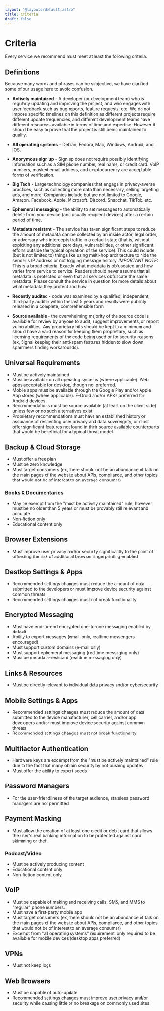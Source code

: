 ```yaml
---
layout: "@layouts/default.astro"
title: Criteria
draft: false
---
```


# Criteria

Every service we recommend must meet at least the following criteria.

## Definitions

Because many words and phrases can be subjective, we have clarified some of our usage here to avoid confusion.

-   **Actively maintained** - A developer (or development team) who is regularly updating and improving the project, and who engages with user feedback such as bug reports, feature requests, etc. We do not impose specific timelines on this definition as different projects require different update frequencies, and different development teams have different resources available in terms of time and expertise. However it should be easy to prove that the project is still being maintained to qualify.

-   **All operating systems** - Debian, Fedora, Mac, Windows, Android, and iOS.

-   **Anonymous sign up** - Sign up does not require possibly identifying information such as a SIM phone number, real name, or credit card. VoIP numbers, masked email address, and cryptocurrency are acceptable forms of verification.

-   **Big Tech** - Large technology companies that engage in privacy-averse practices, such as collecting more data than necessary, selling targeting ads, and more. Companies include but are not limited to Google, Amazon, Facebook, Apple, Microsoft, Discord, Snapchat, TikTok, etc.

-   **Ephemeral messaging** - the ability to set messages to automatically delete from your device (and usually recipient devices) after a certain period of time.

-   **Metadata resistant** - The service has taken significant steps to reduce the amount of metadata can be collected by an inside actor, legal order, or adversary who intercepts traffic in a default state (that is, without exploiting any additional zero days, vulnerabilities, or other significant efforts outside the typical operation of the service). This could include (but is not limited to) things like using multi-hop architecture to hide the sender's IP address or not logging message hsitory. _IMPORTANT NOTE:_ This is a broad criteria. Exactly what metadata is obfuscated and how varies from service to service. Readers should never assume that all metadata is protected or even that all services obfuscate the same metadata. Please consult the service in question for more details about what metadata they protect and how.

-   **Recently audited** - code was examined by a qualified, independent, third-party auditor within the last 5 years and results were publicly released in a complete, comprehensible form

-   **Source available** - the overwhelming majority of the source code is available for review by anyone to audit, suggest improvements, or report vulnerabilities. Any proprietary bits should be kept to a minimum and should have a valid reason for keeping them proprietary, such as licensing requirements of the code being used or for security reasons (ex, Signal keeping their anti-spam features hidden to slow down spammers finding workarounds).

## Universal Requirements

-   Must be actively maintained
-   Must be available on all operating systems (where applicable). Web apps acceptable for desktop, though not preferred.
-   Mobile apps must be available through the Google Play and/or Apple App stores (where applicable). F-Droid and/or APKs preferred for Android devices.
-   Recommendations must be source available (at least on the client side) unless few or no such alternatives exist.
-   Proprietary recommendations must have an established history or assurance of respecting user privacy and data sovereignty, or must offer significant features not found in their source available counterparts that would be beneficial for a typical threat model

## Backup & Cloud Storage

-   Must offer a free plan
-   Must be zero knowledge
-   Must target consumers (ex, there should not be an abundance of talk on the main pages of the website about APIs, compliance, and other topics that would not be of interest to an average consumer)

### Books & Documentaries

-   May be exempt from the "must be actively maintained" rule, however must be no older than 5 years or must be provably still relevant and accurate.
-   Non-fiction only
-   Educational content only

## Browser Extensions

-   Must improve user privacy and/or security significantly to the point of offsetting the risk of additional browser fingerprinting enabled

## Destkop Settings & Apps

-   Recommended settings changes must reduce the amount of data submitted to the developers or must improve device security against common threats
-   Recommended settings changes must not break functionality

## Encrypted Messaging

-   Must have end-to-end encrypted one-to-one messaging enabled by default
-   Ability to export messages (email-only, realtime messengers encouraged)
-   Must support custom domains (e-mail only)
-   Must support ephemeral messaging (realtime messaging only)
-   Must be metadata-resistant (realtime messaging only)

## Links & Resources

-   Must be directly relevant to individual data privacy and/or cybersecurity

## Mobile Settings & Apps

-   Recommended settings changes must reduce the amount of data submitted to the device manufacturer, cell carrier, and/or app developers and/or must improve device security against common threats
-   Recommended settings changes must not break functionality

## Multifactor Authentication

-   Hardware keys are excempt from the "must be actively maintained" rule due to the fact that many obtain security by not pushing updates
-   Must offer the ability to export seeds

## Password Managers

-   For the user-friendliness of the target audience, stateless password managers are not permitted

## Payment Masking

-   Must allow the creation of at least one credit or debit card that allows the user's real banking information to be protected against card skimming or theft

### Podcast/Video

-   Must be actively producing content
-   Educational content only
-   Non-fiction content only

## VoIP

-   Must be capable of making and receiving calls, SMS, and MMS to "regular" phone numbers.
-   Must have a first-party mobile app
-   Must target consumers (ex, there should not be an abundance of talk on the main pages of the website about APIs, compliance, and other topics that would not be of interest to an average consumer)
-   Excempt from "all operating systems" requirement, only required to be available for mobile devices (desktop apps preferred)

## VPNs

-   Must not keep logs

## Web Browsers

-   Must be capable of auto-update
-   Recommended settings changes must improve user privacy and/or security while causing little or no breakage on commonly used sites
